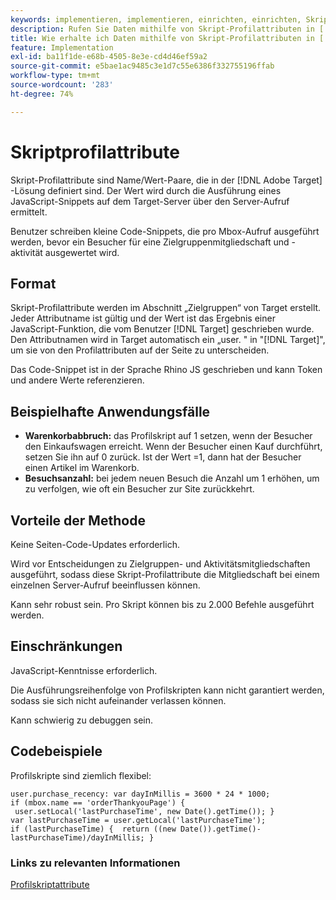 ```yaml
---
keywords: implementieren, implementieren, einrichten, einrichten, Skript-Profilattribute
description: Rufen Sie Daten mithilfe von Skript-Profilattributen in [!DNL Target] ab.
title: Wie erhalte ich Daten mithilfe von Skript-Profilattributen in [!DNL Target] ?
feature: Implementation
exl-id: ba11f1de-e68b-4505-8e3e-cd4d46ef59a2
source-git-commit: e5bae1ac9485c3e1d7c55e6386f332755196ffab
workflow-type: tm+mt
source-wordcount: '283'
ht-degree: 74%

---
```


# Skriptprofilattribute

Skript-Profilattribute sind Name/Wert-Paare, die in der [!DNL Adobe Target] -Lösung definiert sind. Der Wert wird durch die Ausführung eines JavaScript-Snippets auf dem Target-Server über den Server-Aufruf ermittelt.

Benutzer schreiben kleine Code-Snippets, die pro Mbox-Aufruf ausgeführt werden, bevor ein Besucher für eine Zielgruppenmitgliedschaft und -aktivität ausgewertet wird.

## Format

Skript-Profilattribute werden im Abschnitt „Zielgruppen“ von Target erstellt. Jeder Attributname ist gültig und der Wert ist das Ergebnis einer JavaScript-Funktion, die vom Benutzer [!DNL Target] geschrieben wurde. Den Attributnamen wird in Target automatisch ein „user. &quot; in &quot;[!DNL Target]&quot;, um sie von den Profilattributen auf der Seite zu unterscheiden.

Das Code-Snippet ist in der Sprache Rhino JS geschrieben und kann Token und andere Werte referenzieren.

## Beispielhafte Anwendungsfälle

* **Warenkorbabbruch:** das Profilskript auf 1 setzen, wenn der Besucher den Einkaufswagen erreicht. Wenn der Besucher einen Kauf durchführt, setzen Sie ihn auf 0 zurück. Ist der Wert =1, dann hat der Besucher einen Artikel im Warenkorb.
* **Besuchsanzahl:** bei jedem neuen Besuch die Anzahl um 1 erhöhen, um zu verfolgen, wie oft ein Besucher zur Site zurückkehrt.

## Vorteile der Methode

Keine Seiten-Code-Updates erforderlich.

Wird vor Entscheidungen zu Zielgruppen- und Aktivitätsmitgliedschaften ausgeführt, sodass diese Skript-Profilattribute die Mitgliedschaft bei einem einzelnen Server-Aufruf beeinflussen können.

Kann sehr robust sein. Pro Skript können bis zu 2.000 Befehle ausgeführt werden.

## Einschränkungen

JavaScript-Kenntnisse erforderlich.

Die Ausführungsreihenfolge von Profilskripten kann nicht garantiert werden, sodass sie sich nicht aufeinander verlassen können.

Kann schwierig zu debuggen sein.

## Codebeispiele

Profilskripte sind ziemlich flexibel:

```
user.purchase_recency: var dayInMillis = 3600 * 24 * 1000; if (mbox.name == 'orderThankyouPage') {  user.setLocal('lastPurchaseTime', new Date().getTime()); } var lastPurchaseTime = user.getLocal('lastPurchaseTime'); if (lastPurchaseTime) {  return ((new Date()).getTime()-lastPurchaseTime)/dayInMillis; }
```

### Links zu relevanten Informationen

[Profilskriptattribute](https://experienceleague.adobe.com/docs/target/using/audiences/visitor-profiles/profile-parameters.html#concept_8C07AEAB0A144FECA8B4FEB091AED4D2)

